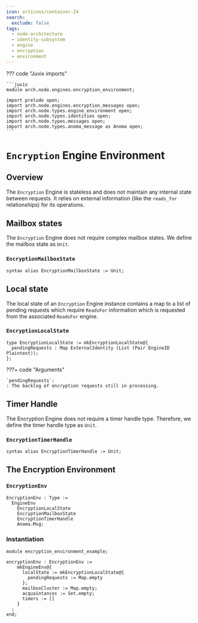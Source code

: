 ```yaml
---
icon: octicons/container-24
search:
  exclude: false
tags:
  - node-architecture
  - identity-subsystem
  - engine
  - encryption
  - environment
---
```


??? code "Juvix imports"

    ```juvix
    module arch.node.engines.encryption_environment;

    import prelude open;
    import arch.node.engines.encryption_messages open;
    import arch.node.types.engine_environment open;
    import arch.node.types.identities open;
    import arch.node.types.messages open;
    import arch.node.types.anoma_message as Anoma open;
    ```

# `Encryption` Engine Environment

## Overview

The `Encryption` Engine is stateless and does not maintain any internal state
between requests. It relies on external information (like the `reads_for`
relationships) for its operations.

## Mailbox states

The `Encryption` Engine does not require complex mailbox states. We define the mailbox state as `Unit`.

### `EncryptionMailboxState`

```juvix
syntax alias EncryptionMailboxState := Unit;
```

## Local state

The local state of an `Encryption` Engine instance contains a map to a list of pending requests which
require `ReadsFor` information which is requested from the associated `ReadsFor`
engine.

### `EncryptionLocalState`

```juvix
type EncryptionLocalState := mkEncryptionLocalState@{
  pendingRequests : Map ExternalIdentity (List (Pair EngineID Plaintext));
};
```

???+ code "Arguments"

    `pendingRequests`:
    : The backlog of encryption requests still in processing.

## Timer Handle

The Encryption Engine does not require a timer handle type. Therefore, we define
the timer handle type as `Unit`.

### `EncryptionTimerHandle`

```juvix
syntax alias EncryptionTimerHandle := Unit;
```

## The Encryption Environment

### `EncryptionEnv`

```juvix
EncryptionEnv : Type :=
  EngineEnv
    EncryptionLocalState
    EncryptionMailboxState
    EncryptionTimerHandle
    Anoma.Msg;
```

### Instantiation

<!-- --8<-- [start:encryptionEnv] -->
```juvix extract-module-statements
module encryption_environment_example;

encryptionEnv : EncryptionEnv :=
    mkEngineEnv@{
      localState := mkEncryptionLocalState@{
        pendingRequests := Map.empty
      };
      mailboxCluster := Map.empty;
      acquaintances := Set.empty;
      timers := []
    }
  ;
end;
```
<!-- --8<-- [end:encryptionEnv] -->